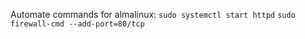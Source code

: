 Automate commands for almalinux:
`sudo systemctl start httpd`
`sudo firewall-cmd --add-port=80/tcp`
